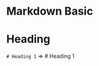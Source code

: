 # Markdown Basic

# Heading

```# Heading 1``` => # Heading 1
<!-- `# Heading 2` => ## Heading 2
`# Heading 3` => ### Heading 3
`# Heading 4` => #### Heading 4
`# Heading 5` => ##### Heading 5
`# Heading 6` => ###### Heading 6 -->